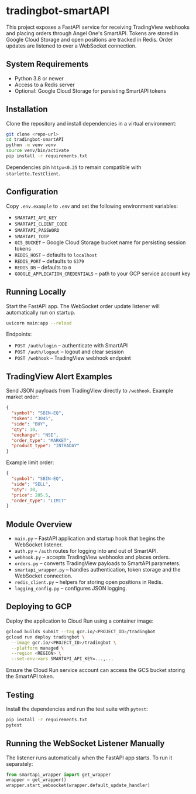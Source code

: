 # tradingbot-smartAPI

This project exposes a FastAPI service for receiving TradingView webhooks and placing orders through Angel One's SmartAPI. Tokens are stored in Google Cloud Storage and open positions are tracked in Redis. Order updates are listened to over a WebSocket connection.

## System Requirements

- Python 3.8 or newer
- Access to a Redis server
- Optional: Google Cloud Storage for persisting SmartAPI tokens

## Installation

Clone the repository and install dependencies in a virtual environment:

```bash
git clone <repo-url>
cd tradingbot-smartAPI
python -m venv venv
source venv/bin/activate
pip install -r requirements.txt
```

Dependencies pin `httpx<0.25` to remain compatible with `starlette.TestClient`.

## Configuration

Copy `.env.example` to `.env` and set the following environment variables:

- `SMARTAPI_API_KEY`
- `SMARTAPI_CLIENT_CODE`
- `SMARTAPI_PASSWORD`
- `SMARTAPI_TOTP`
- `GCS_BUCKET` – Google Cloud Storage bucket name for persisting session tokens
- `REDIS_HOST` – defaults to `localhost`
- `REDIS_PORT` – defaults to `6379`
- `REDIS_DB` – defaults to `0`
- `GOOGLE_APPLICATION_CREDENTIALS` – path to your GCP service account key

## Running Locally

Start the FastAPI app. The WebSocket order update listener will automatically run on startup.

```bash
uvicorn main:app --reload
```

Endpoints:

- `POST /auth/login` – authenticate with SmartAPI
- `POST /auth/logout` – logout and clear session
- `POST /webhook` – TradingView webhook endpoint

## TradingView Alert Examples

Send JSON payloads from TradingView directly to `/webhook`. Example market order:

```json
{
  "symbol": "SBIN-EQ",
  "token": "3045",
  "side": "BUY",
  "qty": 10,
  "exchange": "NSE",
  "order_type": "MARKET",
  "product_type": "INTRADAY"
}
```

Example limit order:

```json
{
  "symbol": "SBIN-EQ",
  "side": "SELL",
  "qty": 10,
  "price": 205.5,
  "order_type": "LIMIT"
}
```

## Module Overview

- `main.py` – FastAPI application and startup hook that begins the WebSocket listener.
- `auth.py` – `/auth` routes for logging into and out of SmartAPI.
- `webhook.py` – accepts TradingView webhooks and places orders.
- `orders.py` – converts TradingView payloads to SmartAPI parameters.
- `smartapi_wrapper.py` – handles authentication, token storage and the WebSocket connection.
- `redis_client.py` – helpers for storing open positions in Redis.
- `logging_config.py` – configures JSON logging.

## Deploying to GCP

Deploy the application to Cloud Run using a container image:

```bash
gcloud builds submit --tag gcr.io/<PROJECT_ID>/tradingbot
gcloud run deploy tradingbot \
  --image gcr.io/<PROJECT_ID>/tradingbot \
  --platform managed \
  --region <REGION> \
  --set-env-vars SMARTAPI_API_KEY=...,...
```

Ensure the Cloud Run service account can access the GCS bucket storing the SmartAPI token.

## Testing

Install the dependencies and run the test suite with `pytest`:

```bash
pip install -r requirements.txt
pytest
```

## Running the WebSocket Listener Manually

The listener runs automatically when the FastAPI app starts. To run it separately:

```python
from smartapi_wrapper import get_wrapper
wrapper = get_wrapper()
wrapper.start_websocket(wrapper.default_update_handler)
```

